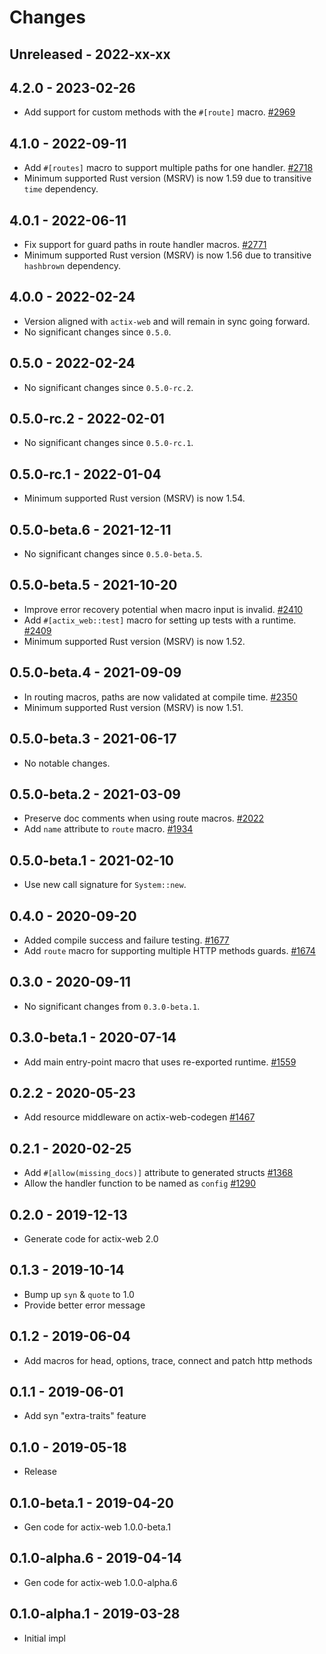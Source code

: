 # Changes

## Unreleased - 2022-xx-xx

## 4.2.0 - 2023-02-26

- Add support for custom methods with the `#[route]` macro. [#2969]

[#2969]: https://github.com/actix/actix-web/pull/2969

## 4.1.0 - 2022-09-11

- Add `#[routes]` macro to support multiple paths for one handler. [#2718]
- Minimum supported Rust version (MSRV) is now 1.59 due to transitive `time` dependency.

[#2718]: https://github.com/actix/actix-web/pull/2718

## 4.0.1 - 2022-06-11

- Fix support for guard paths in route handler macros. [#2771]
- Minimum supported Rust version (MSRV) is now 1.56 due to transitive `hashbrown` dependency.

[#2771]: https://github.com/actix/actix-web/pull/2771

## 4.0.0 - 2022-02-24

- Version aligned with `actix-web` and will remain in sync going forward.
- No significant changes since `0.5.0`.

## 0.5.0 - 2022-02-24

- No significant changes since `0.5.0-rc.2`.

## 0.5.0-rc.2 - 2022-02-01

- No significant changes since `0.5.0-rc.1`.

## 0.5.0-rc.1 - 2022-01-04

- Minimum supported Rust version (MSRV) is now 1.54.

## 0.5.0-beta.6 - 2021-12-11

- No significant changes since `0.5.0-beta.5`.

## 0.5.0-beta.5 - 2021-10-20

- Improve error recovery potential when macro input is invalid. [#2410]
- Add `#[actix_web::test]` macro for setting up tests with a runtime. [#2409]
- Minimum supported Rust version (MSRV) is now 1.52.

[#2410]: https://github.com/actix/actix-web/pull/2410
[#2409]: https://github.com/actix/actix-web/pull/2409

## 0.5.0-beta.4 - 2021-09-09

- In routing macros, paths are now validated at compile time. [#2350]
- Minimum supported Rust version (MSRV) is now 1.51.

[#2350]: https://github.com/actix/actix-web/pull/2350

## 0.5.0-beta.3 - 2021-06-17

- No notable changes.

## 0.5.0-beta.2 - 2021-03-09

- Preserve doc comments when using route macros. [#2022]
- Add `name` attribute to `route` macro. [#1934]

[#2022]: https://github.com/actix/actix-web/pull/2022
[#1934]: https://github.com/actix/actix-web/pull/1934

## 0.5.0-beta.1 - 2021-02-10

- Use new call signature for `System::new`.

## 0.4.0 - 2020-09-20

- Added compile success and failure testing. [#1677]
- Add `route` macro for supporting multiple HTTP methods guards. [#1674]

[#1677]: https://github.com/actix/actix-web/pull/1677
[#1674]: https://github.com/actix/actix-web/pull/1674

## 0.3.0 - 2020-09-11

- No significant changes from `0.3.0-beta.1`.

## 0.3.0-beta.1 - 2020-07-14

- Add main entry-point macro that uses re-exported runtime. [#1559]

[#1559]: https://github.com/actix/actix-web/pull/1559

## 0.2.2 - 2020-05-23

- Add resource middleware on actix-web-codegen [#1467]

[#1467]: https://github.com/actix/actix-web/pull/1467

## 0.2.1 - 2020-02-25

- Add `#[allow(missing_docs)]` attribute to generated structs [#1368]
- Allow the handler function to be named as `config` [#1290]

[#1368]: https://github.com/actix/actix-web/issues/1368
[#1290]: https://github.com/actix/actix-web/issues/1290

## 0.2.0 - 2019-12-13

- Generate code for actix-web 2.0

## 0.1.3 - 2019-10-14

- Bump up `syn` & `quote` to 1.0
- Provide better error message

## 0.1.2 - 2019-06-04

- Add macros for head, options, trace, connect and patch http methods

## 0.1.1 - 2019-06-01

- Add syn "extra-traits" feature

## 0.1.0 - 2019-05-18

- Release

## 0.1.0-beta.1 - 2019-04-20

- Gen code for actix-web 1.0.0-beta.1

## 0.1.0-alpha.6 - 2019-04-14

- Gen code for actix-web 1.0.0-alpha.6

## 0.1.0-alpha.1 - 2019-03-28

- Initial impl
